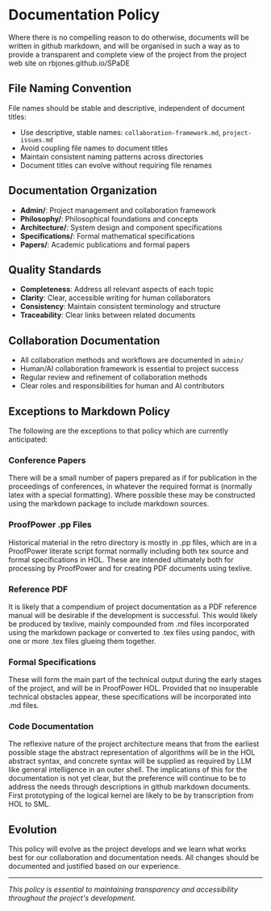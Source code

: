 # Documentation Policy

Where there is no compelling reason to do otherwise, documents will be written in github markdown, and will be organised in such a way as to provide a transparent and complete view of the project from the project web site on rbjones.github.io/SPaDE

## File Naming Convention

File names should be stable and descriptive, independent of document titles:
- Use descriptive, stable names: `collaboration-framework.md`, `project-issues.md`
- Avoid coupling file names to document titles
- Maintain consistent naming patterns across directories
- Document titles can evolve without requiring file renames

## Documentation Organization

- **Admin/**: Project management and collaboration framework
- **Philosophy/**: Philosophical foundations and concepts  
- **Architecture/**: System design and component specifications
- **Specifications/**: Formal mathematical specifications
- **Papers/**: Academic publications and formal papers

## Quality Standards

- **Completeness**: Address all relevant aspects of each topic
- **Clarity**: Clear, accessible writing for human collaborators
- **Consistency**: Maintain consistent terminology and structure
- **Traceability**: Clear links between related documents

## Collaboration Documentation

- All collaboration methods and workflows are documented in `admin/`
- Human/AI collaboration framework is essential to project success
- Regular review and refinement of collaboration methods
- Clear roles and responsibilities for human and AI contributors

## Exceptions to Markdown Policy

The following are the exceptions to that policy which are currently anticipated:

### Conference Papers
There will be a small number of papers prepared as if for publication in the proceedings of conferences, in whatever the required format is (normally latex with a special formatting). Where possible these may be constructed using the markdown package to include markdown sources.

### ProofPower .pp Files
Historical material in the retro directory is mostly in .pp files, which are in a ProofPower literate script format normally including both tex source and formal specifications in HOL. These are intended ultimately both for processing by ProofPower and for creating PDF documents using texlive.

### Reference PDF
It is likely that a compendium of project documentation as a PDF reference manual will be desirable if the development is successful. This would likely be produced by texlive, mainly compounded from .md files incorporated using the markdown package or converted to .tex files using pandoc, with one or more .tex files glueing them together.

### Formal Specifications
These will form the main part of the technical output during the early stages of the project, and will be in ProofPower HOL. Provided that no insuperable technical obstacles appear, these specifications will be incorporated into .md files.

### Code Documentation
The reflexive nature of the project architecture means that from the earliest possible stage the abstract representation of algorithms will be in the HOL abstract syntax, and concrete syntax will be supplied as required by LLM like general intelligence in an outer shell. The implications of this for the documentation is not yet clear, but the preference will continue to be to address the needs through descriptions in github markdown documents. First prototyping of the logical kernel are likely to be by transcription from HOL to SML.

## Evolution

This policy will evolve as the project develops and we learn what works best for our collaboration and documentation needs. All changes should be documented and justified based on our experience.

---

*This policy is essential to maintaining transparency and accessibility throughout the project's development.*

    


